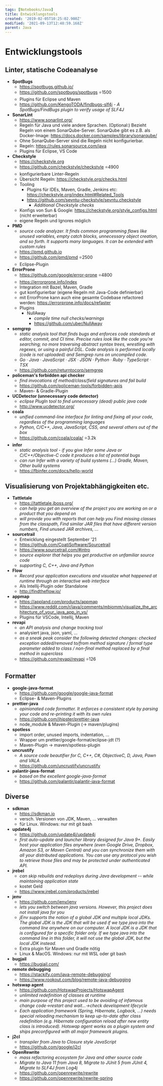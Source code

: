 ```yaml
---
tags: [Notebooks/Java]
title: Entwicklungstools
created: '2019-02-05T10:25:02.900Z'
modified: '2021-09-13T12:48:59.168Z'
parent: Java
---
```


# Entwicklungstools

## Linter, statische Codeanalyse
- **SpotBugs**
  - <https://spotbugs.github.io/>
  - <https://github.com/spotbugs/spotbugs> ⭐1500
  - Plugins für Eclipse und Maven
  - <https://github.com/KengoTODA/findbugs-slf4j> - *A SpotBugs/FindBugs plugin to verify usage of SLF4J*
- **SonarLint**
  - <https://www.sonarlint.org/>
  - Regeln für Java und viele andere Sprachen. (Optional:) Bezieht Regeln von einem SonarQube-Server. SonarQube gibt es z.B. als Docker-Image: <https://docs.docker.com/samples/library/sonarqube/>
  - Ohne SonarQube-Server sind die Regeln nicht konfigurierbar.
  - Regeln: <https://rules.sonarsource.com/java>
  - Plugins für Eclipse, VS Code
- **Checkstyle**
  - <https://checkstyle.org>
  - <https://github.com/checkstyle/checkstyle> ⭐4900
  - konfigurierbare Linter-Regeln
  - Übersicht Regeln: <https://checkstyle.org/checks.html>
  - Tooling
    - Plugins für IDEs, Maven, Gradle, Jenkins etc: <https://checkstyle.org/index.html#Related_Tools>
    - <https://github.com/sevntu-checkstyle/sevntu.checkstyle>
      - *Additional Checkstyle checks*
  - Konfigs von Sun & Google: <https://checkstyle.org/style_configs.html> (nicht erweiterbar)
  - eigene Regeln und Ignores möglich
- **PMD**
  - *source code analyzer. It finds common programming flaws like unused variables, empty catch blocks, unnecessary object creation, and so forth. It supports many languages. It can be extended with custom rules* 
  - <https://pmd.github.io>
  - <https://github.com/pmd/pmd> ⭐2500
  - Eclipse-Plugin
- **ErrorProne**
  - <https://github.com/google/error-prone> ⭐4800
  - <https://errorprone.info/index>
  - Integration mit Bazel, Maven, Gradle
  - gut konfigurierbar (eigene Regeln mit Java-Code definierbar)
  - mit ErrorProne kann auch eine gesamte Codebase refactored werden: <https://errorprone.info/docs/refaster>
  - Plugins
    - NullAway
      - *compile time null checks/warnings*
      - <https://github.com/uber/NullAway>
- **semgrep**
  - *static analysis tool that finds bugs and enforces code standards at editor, commit, and CI time. Precise rules look like the code you’re searching; no more traversing abstract syntax trees, wrestling with regexes, or using a painful DSL. Code analysis is performed locally (code is not uploaded) and Semgrep runs on uncompiled code.*
  - *Go · Java · JavaScript · JSX · JSON · Python · Ruby · TypeScript · TSX*
  - <https://github.com/returntocorp/semgrep>
- **policeman's forbidden api checker**
  - *find invocations of method/class/field signatures and fail build*
  - <https://github.com/policeman-tools/forbidden-apis>
  - Maven- & Gradle-Plugin
- **UCDetector (unnecessary code detector)**
  - *eclipse PlugIn tool to find unnecessary (dead) public java code*
  - <http://www.ucdetector.org/>
- **coala**
  - *unified command-line interface for linting and fixing all your code, regardless of the programming languages*
  - *Python, C/C++, Java, JavaScript, CSS, and several others out of the box*
  - <https://github.com/coala/coala/> ⭐3.2k
- **infer**
  - *static analysis tool - if you give Infer some Java or C/C++/Objective-C code it produces a list of potential bugs*
  - *can run Infer with a variety of build systems (...) Gradle, Maven, Other build systems*
  - <https://fbinfer.com/docs/hello-world> 


## Visualisierung von Projektabhängigkeiten etc.
- **Tattletale**
  - <https://tattletale.jboss.org/>
  - *can help you get an overview of the project you are working on or a product that you depend on*
  - *will provide you with reports that can help you Find missing classes from the classpath, Find similar JAR files that have different version numbers, Find unused JAR archives, ...*
- **sourcetrail**
  - Entwicklung eingestellt September '21 
  - <https://github.com/CoatiSoftware/Sourcetrail>
  - <https://www.sourcetrail.com/#intro>
  - *source explorer that helps you get productive on unfamiliar source code*
  - *supporting C, C++, Java and Python*
- **Flow**
  - *Record your application executions and visualize what happened at runtime through an interactive web interface*
  - Als Intellij-Plugin oder Standalone
  - <http://findtheflow.io/>
- **appmap**
  - <https://appland.com/products/appmap>
  - <https://www.reddit.com/r/java/comments/mbjomm/visualize_the_architecture_of_your_java_app_in_vs/>
  - Plugins für VSCode, Intellij, Maven
- **revapi**
  - *an API analysis and change tracking tool*
  - analysiert java, json, yaml, ...
  - *as a sneak peak consider the following detected changes: checked exception added/removed to/from method signature / formal type parameter added to class / non-final method replaced by a final method in superclass*
  - <https://github.com/revapi/revapi> ⭐126


## Formatter
- **google-java-format**
  - <https://github.com/google/google-java-format>
  - Eclipse- & Maven-Plugins
- **prettier-java**
  - *opinionated code formatter. It enforces a consistent style by parsing your code and re-printing it with its own rules*
  - <https://github.com/jhipster/prettier-java>
  - node_module & Maven-Plugin (→ maven/plugins)
- **spotless**
  - import order, unused imports, indentation, ...
  - Wrapper um prettier/google-format/eclipse-jdt (?)
  - Maven-Plugin → maven/spotless-plugin
- **uncrustify**
  - *A source code beautifier for C, C++, C#, ObjectiveC, D, Java, Pawn and VALA*
  - <https://github.com/uncrustify/uncrustify>
- **palantir-java-format**
  - *based on the excellent google-java-format*
  - <https://github.com/palantir/palantir-java-format>


## Diverse
- **sdkman**
  - <https://sdkman.io>
  - versch. Versionen von JDK, Maven, ... verwalten
  - für Linux. Windows: nur mit git bash
- **update4j**
  - <https://github.com/update4j/update4j>
  - *first auto-update and launcher library designed for Java 9+. Easily host your application files anywhere (even Google Drive, Dropbox, Amazon S3, or Maven Central) and you can synchronize them with all your distributed applications. You can use any protocol you wish to retrieve those files and may be protected under authenticated API.*
- **jrebel**
  - *can skip rebuilds and redeploys during Java development -- while maintaining application state*
  - kostet Geld
  - <https://www.jrebel.com/products/jrebel>
- **jenv**
  - <https://github.com/jenv/jenv>
  - *lets you switch between java versions. However, this project does not install java for you*
  - *jEnv supports the notion of a global JDK and multiple local JDKs. The global JDK is the JDK that will be used if we type java into the command line anywhere on our computer. A local JDK is a JDK that is configured for a specific folder only. If we type java into the command line in this folder, it will not use the global JDK, but the local JDK instead.*
  - Extra plugin für Maven und Gradle nötig
  - Linux & MacOS. Windows: nur mit WSL oder git bash
- **bugjail**
  - <https://bugjail.com/>
- **remote debugging**
  - <https://stackify.com/java-remote-debugging/>
  - <https://www.rookout.com/blog/remote-java-debugging>
- **hotswap agent**
  - <https://github.com/HotswapProjects/HotswapAgent>
  - *unlimited redefinition of classes at runtime*
  - *main purpose of this project used to be avoiding of infamous change code->restart and wait...->check development lifecycle*
  - *Each application framework (Spring, Hibernate, Logback, ...) needs special reloading mechanism to keep up-to-date after class redefinition (e.g. Hibernate configuration reload after new entity class is introduced). Hotswap agent works as a plugin system and ships preconfigured with all major framework plugins.*
- **j2cl**
  - *transpiler from Java to Closure style JavaScript*
  - <https://github.com/google/j2cl>
- **OpenRewrite**
  - *mass refactoring ecosystem for Java and other source code*
  - *Migrate to Java 11 from Java 8, Migrate to JUnit 5 from JUnit 4, Migrate to SLF4J from Log4j*
  - <https://github.com/openrewrite/rewrite>
  - <https://github.com/openrewrite/rewrite-spring>
